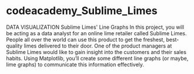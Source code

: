 # codeacademy_Sublime_Limes

DATA VISUALIZATION
Sublime Limes' Line Graphs
In this project, you will be acting as a data analyst for an online lime retailer called Sublime Limes. People all over the world can use this product to get the freshest, best-quality limes delivered to their door. One of the product managers at Sublime Limes would like to gain insight into the customers and their sales habits. Using Matplotlib, you’ll create some different line graphs (or maybe, lime graphs) to communicate this information effectively.
